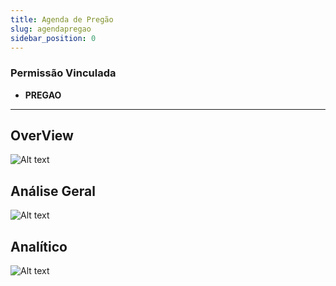```yaml
---
title: Agenda de Pregão
slug: agendapregao
sidebar_position: 0
---
```

### Permissão Vinculada

- **PREGAO**
---
## OverView

![Alt text](image.png)

## Análise Geral

![Alt text](image-1.png)

## Analítico

![Alt text](image-2.png)